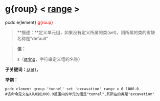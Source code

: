 # g{roup}  < [range](range/) >
pcdc e{lement} <span style='color: red;'>g{roup}</span>
> **描述：**定义单元组，如果没有定义所属的类(set)，则所属的类的省缺名称是"default"

> 
> **值：**
> 
> s（[string](数据类型/string/)，字符串定义组的名称）

**子关键词：**[s{et}](e{lement}/g{roup}/s{et}/)，


**举例：**
```
pcdc element group 'tunnel' set 'excavation' range x 0 1000.0
#该命令定义在X从0到1000.0范围内的单元的组是"tunnel",其所在的类是"excavation"

```
